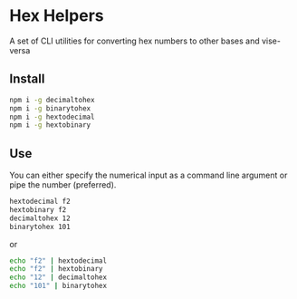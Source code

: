 # Hex Helpers

A set of CLI utilities for converting hex numbers to other bases and vise-versa

## Install

```sh
npm i -g decimaltohex
npm i -g binarytohex
npm i -g hextodecimal
npm i -g hextobinary
```

## Use

You can either specify the numerical input as a command line argument or pipe the number (preferred).

```sh
hextodecimal f2
hextobinary f2
decimaltohex 12
binarytohex 101
```

or

```sh
echo "f2" | hextodecimal
echo "f2" | hextobinary
echo "12" | decimaltohex
echo "101" | binarytohex
```
